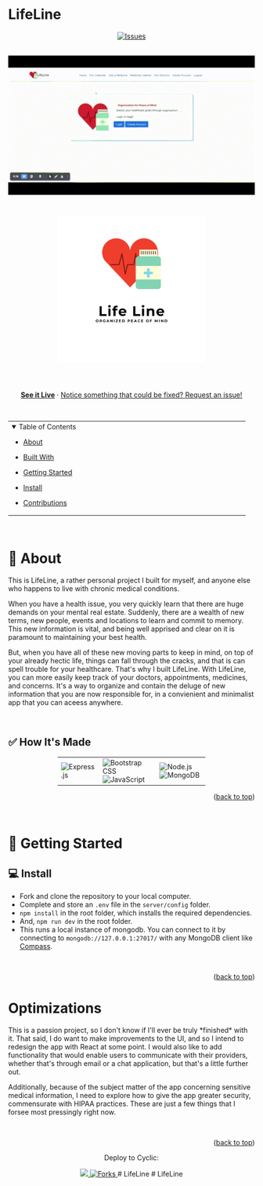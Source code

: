 # LifeLine

<div align="center">

<a href="https://github.com/leroialfonse/LifeLine/issues">
  <img height="28px" src="https://img.shields.io/github/issues/leroialfonse/LifeLine" alt="Issues"/>
</a>
</div>

<br>

 <p align="center" ><img src="https://github.com/leroialfonse/LifeLine/blob/1b70ef65f9e4f43740b962b6633dc34a73a2c8cd/LifeLineDemo.gif" width="600"/></p>

<h1 align="center">
  <a href="https://lifeline.cyclic.app/">
    <img src="./public/imgs/LifeLineGitHub.png" alt="LifeLine logo" width="300">
  </a>
</h1>

<div align="center">

  <br/>
  
  
  <a href="https://lifeline.cyclic.app/"><strong>See it Live</strong></a>
  · <a href="https://github.com/leroialfonse/LifeLine/issues">Notice something that could be fixed? Request an  issue!</a>

</div>

<br/>

<div align="center" id="top">
<table>
  <tr>
    <td valign="top" style="width:30%">
    <details open="open">
  <summary>Table of Contents</summary>

- [About](#-about)
- [Built With](#-built-with)
- [Getting Started](#-getting-started)
- [Install](#-install)
- [Contributions](#%EF%B8%8F-contributions)

  </details>

</table>
</div>

<br/>

# 📢 About

This is LifeLine, a rather personal project I built for myself, and anyone else who happens to live with chronic medical conditions.

When you have a health issue, you very quickly learn that there are huge demands on your mental real estate. Suddenly, there are a wealth of new terms, new people, events and locations to learn and commit to memory. This new information is vital, and being well apprised and clear on it is paramount to maintaining your best health.

But, when you have all of these new moving parts to keep in mind, on top of your already hectic life, things can fall through the cracks, and that is can spell trouble for your healthcare. That's why I built LifeLine. With LifeLine, you can more easily keep track of your doctors, appointments, medicines, and concerns. It's a way to organize and contain the deluge of new information that you are now responsible for, in a convienient and minimalist app that you can aceess anywhere.

<br/>

## ✅ How It's Made

<div style="width:60%;margin:0 auto;" align="center">
  <table>
    <tr>
      <td valign="center">
      <img width="100%" title="Express" src="https://img.shields.io/badge/Express.js-404D59?style=for-the-badge" alt="Express.js"/>
      </td>
      <td valign="center">
       <img width="100%" title="Bootstrap" src="https://img.shields.io/badge/Bootstrap-563D7C?style=for-the-badge&logo=bootstrap&logoColor=white" alt="Bootstrap CSS"/>
       <img width="100%" title="JavaScript" src="https://img.shields.io/badge/JavaScript-F7DF1E?style=for-the-badge&logo=JavaScript&logoColor=white" alt="JavaScript"/>
      </td>
      <td valign="center">
       <img width="100%" title="Node.js" src="https://img.shields.io/badge/Node.js-90c53f?style=for-the-badge&logo=node.js&logoColor=white" alt="Node.js"/>
       <img width="100%" title="MongoDB" src="https://img.shields.io/badge/MongoDB-4EA94B?style=for-the-badge&logo=mongodb&logoColor=white" alt="MongoDB"/>
      </td>
    </tr>
  </table>
</div>

<p align="right">(<a href="#top">back to top</a>)</p>

<br>

# 🚀 Getting Started

## 💻 Install

- Fork and clone the repository to your local computer.
- Complete and store an `.env` file in the `server/config` folder.
- `npm install` in the root folder, which installs the required dependencies.
- And, `npm run dev` in the root folder.
- This runs a local instance of mongodb. You can connect to it by connecting to `mongodb://127.0.0.1:27017/` with any MongoDB client like [Compass](https://www.mongodb.com/products/compass).

<br>

<p align="right">(<a href="#top">back to top</a>)</p>

# Optimizations

<p>This is a passion project, so I don't know if I'll ever be truly *finished* with it. That said, I do want to make improvements to the UI, and so I intend to redesign the app with React at some point. I would also like to add functionality that would enable users to communicate with their providers, whether that's through email or a chat application, but that's a little further out.</p>

<p>Additionally, because of the subject matter of the app concerning sensitive medical information, I need to explore how to give the app greater security, commensurate with HIPAA practices. These are just a few things that I forsee most pressingly right now.</p>

<br>

<p align="right">(<a href="#top">back to top</a>)</p>

<!-- //////////////////////////////////////////// -->

<div align="center">
<p>Deploy to Cyclic:</p>
<a href="https://deploy.cyclic.sh/GH_LOGIN/GH_REPO">
    <img height="28px" src="https://deploy.cyclic.sh/button.svg" />
</a>

<a href="https://github.com/leroialfonse/LifeLine/network/members">
  <img height="28px" src="https://img.shields.io/github/forks/leroialfonse/LifeLine?color=6ca4cc" alt="Forks"/>
</a>
# LifeLine
# LifeLine
